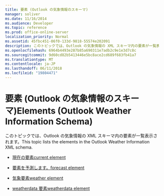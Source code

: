 ```yaml
---
title: 要素 (Outlook の気象情報のスキーマ)
manager: soliver
ms.date: 11/16/2014
ms.audience: Developer
ms.topic: reference
ms.prod: office-online-server
localization_priority: Normal
ms.assetid: 45fbc451-06f0-133d-9818-55574e202091
description: このトピックでは、Outlook の気象情報の XML スキーマ内の要素が一覧表示されます。
ms.openlocfilehash: 6964b4493e287b85a690311e7adb2c9e1e3d7c8c
ms.sourcegitcommit: 9d60cd82b5413446e5bc8ace2cd689f683fb41a7
ms.translationtype: MT
ms.contentlocale: ja-JP
ms.lasthandoff: 06/11/2018
ms.locfileid: "19804471"
---
```

# <a name="elements-outlook-weather-information-schema"></a><span data-ttu-id="6c69c-103">要素 (Outlook の気象情報のスキーマ)</span><span class="sxs-lookup"><span data-stu-id="6c69c-103">Elements (Outlook Weather Information Schema)</span></span>

<span data-ttu-id="6c69c-104">このトピックでは、Outlook の気象情報の XML スキーマ内の要素が一覧表示されます。</span><span class="sxs-lookup"><span data-stu-id="6c69c-104">This topic lists the elements in the Outlook Weather Information XML schema.</span></span>
  
- [<span data-ttu-id="6c69c-105">現在の要素</span><span class="sxs-lookup"><span data-stu-id="6c69c-105">current element</span></span>](current-element-weathertype-complextypeoutlook-weather-information-schema.md)
    
- [<span data-ttu-id="6c69c-106">要素を予測します。</span><span class="sxs-lookup"><span data-stu-id="6c69c-106">forecast element</span></span>](forecast-element-weathertype-complextypeoutlook-weather-information-schema.md)
    
- [<span data-ttu-id="6c69c-107">気象要素</span><span class="sxs-lookup"><span data-stu-id="6c69c-107">weather element</span></span>](weather-element-weatherdata-elementoutlook-weather-information-schema.md)
    
- [<span data-ttu-id="6c69c-108">weatherdata 要素</span><span class="sxs-lookup"><span data-stu-id="6c69c-108">weatherdata element</span></span>](weatherdata-element-outlook-weather-information-schema.md)
    

